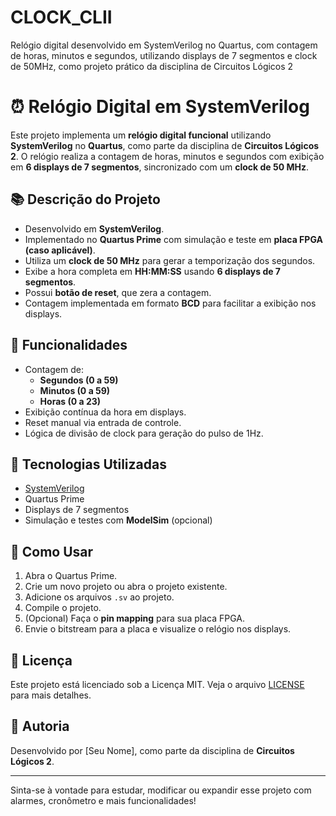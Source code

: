 # CLOCK_CLII
Relógio digital desenvolvido em SystemVerilog no Quartus, com contagem de horas, minutos e segundos, utilizando displays de 7 segmentos e clock de 50MHz, como projeto prático da disciplina de Circuitos Lógicos 2
# ⏰ Relógio Digital em SystemVerilog

Este projeto implementa um **relógio digital funcional** utilizando **SystemVerilog** no **Quartus**, como parte da disciplina de **Circuitos Lógicos 2**. O relógio realiza a contagem de horas, minutos e segundos com exibição em **6 displays de 7 segmentos**, sincronizado com um **clock de 50 MHz**.

## 📚 Descrição do Projeto

- Desenvolvido em **SystemVerilog**.
- Implementado no **Quartus Prime** com simulação e teste em **placa FPGA (caso aplicável)**.
- Utiliza um **clock de 50 MHz** para gerar a temporização dos segundos.
- Exibe a hora completa em **HH:MM:SS** usando **6 displays de 7 segmentos**.
- Possui **botão de reset**, que zera a contagem.
- Contagem implementada em formato **BCD** para facilitar a exibição nos displays.

## 🔧 Funcionalidades

- Contagem de:
  - **Segundos (0 a 59)**
  - **Minutos (0 a 59)**
  - **Horas (0 a 23)**
- Exibição contínua da hora em displays.
- Reset manual via entrada de controle.
- Lógica de divisão de clock para geração do pulso de 1Hz.

## 🧠 Tecnologias Utilizadas

- [SystemVerilog](https://www.systemverilog.org/)
- Quartus Prime
- Displays de 7 segmentos
- Simulação e testes com **ModelSim** (opcional)

## 🚀 Como Usar

1. Abra o Quartus Prime.
2. Crie um novo projeto ou abra o projeto existente.
3. Adicione os arquivos `.sv` ao projeto.
4. Compile o projeto.
5. (Opcional) Faça o **pin mapping** para sua placa FPGA.
6. Envie o bitstream para a placa e visualize o relógio nos displays.

## 📝 Licença

Este projeto está licenciado sob a Licença MIT. Veja o arquivo [LICENSE](./LICENSE) para mais detalhes.

## 👤 Autoria

Desenvolvido por [Seu Nome], como parte da disciplina de **Circuitos Lógicos 2**.

---

Sinta-se à vontade para estudar, modificar ou expandir esse projeto com alarmes, cronômetro e mais funcionalidades!

